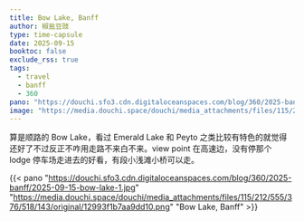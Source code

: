 ```yaml
---
title: Bow Lake, Banff
author: 椒盐豆豉
type: time-capsule
date: 2025-09-15
booktoc: false
exclude_rss: true
tags:
  - travel
  - banff
  - 360
pano: "https://douchi.sfo3.cdn.digitaloceanspaces.com/blog/360/2025-banff/2025-09-15-bow-lake-1.jpg"
image: "https://media.douchi.space/douchi/media_attachments/files/115/212/555/376/518/143/original/12993f1b7aa9dd10.png"
---
```


算是顺路的 Bow Lake，看过 Emerald Lake 和 Peyto 之类比较有特色的就觉得还好了不过反正不咋用走路不来白不来。view point 在高速边，没有停那个 lodge 停车场走进去的好看，有段小浅滩小桥可以走。

<!--more-->

{{< pano "https://douchi.sfo3.cdn.digitaloceanspaces.com/blog/360/2025-banff/2025-09-15-bow-lake-1.jpg" "https://media.douchi.space/douchi/media_attachments/files/115/212/555/376/518/143/original/12993f1b7aa9dd10.png" "Bow Lake, Banff" >}}